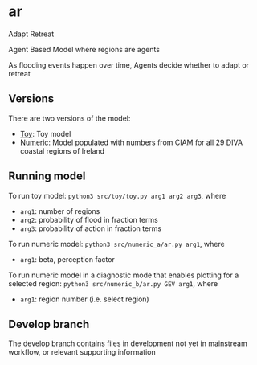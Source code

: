 # ar

Adapt Retreat

Agent Based Model where regions are agents

As flooding events happen over time, Agents decide whether to adapt or retreat


## Versions

There are two versions of the model:
* [Toy](./src/toy): Toy model
* [Numeric](./src/numeric): Model populated with numbers from CIAM for all 29 DIVA coastal regions of Ireland


## Running model

To run toy model: ``python3 src/toy/toy.py arg1 arg2 arg3``, where
* ``arg1``: number of regions
* ``arg2``: probability of flood in fraction terms
* ``arg3``: probability of action in fraction terms

To run numeric model: ``python3 src/numeric_a/ar.py arg1``, where
* ``arg1``: beta, perception factor

To run numeric model in a diagnostic mode that enables plotting for a selected region: ``python3 src/numeric_b/ar.py GEV arg1``, where
* ``arg1``: region number (i.e. select region)


## Develop branch
The develop branch contains files in development not yet in mainstream workflow, or relevant supporting information